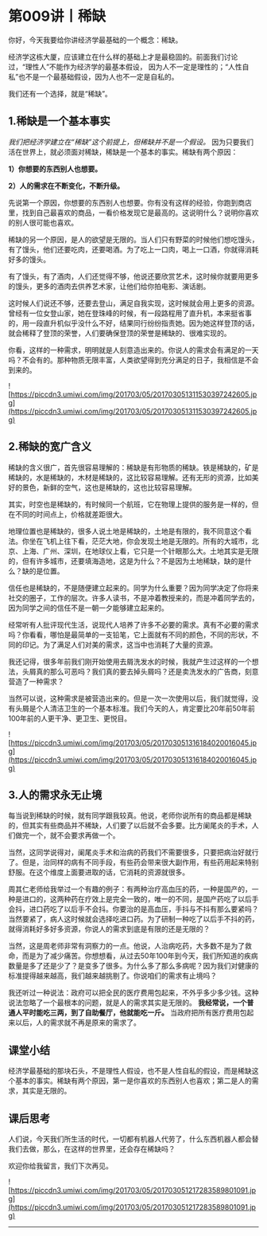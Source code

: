 # 第009讲丨稀缺

你好，今天我要给你讲经济学最基础的一个概念：稀缺。

经济学这栋大厦，应该建立在什么样的基础上才是最稳固的。前面我们讨论过，“理性人”不能作为经济学的最基本假设， 因为人不一定是理性的；“人性自私”也不是一个最基础假设，因为人也不一定是自私的。

我们还有一个选择，就是“稀缺”。

## 1.稀缺是一个基本事实

 *我们把经济学建立在“稀缺”这个前提上，但稀缺并不是一个假设。* 因为只要我们活在世界上，就必须面对稀缺，稀缺是一个基本的事实。稀缺有两个原因：

 **1）你想要的东西别人也想要。**

 **2）人的需求在不断变化，不断升级。**

先说第一个原因，你想要的东西别人也想要。你有没有这样的经验，你跑到商店里，找到自己最喜欢的商品，一看价格发现它是最高的。这说明什么？说明你喜欢的别人很可能也喜欢。

稀缺的另一个原因，是人的欲望是无限的。当人们只有野菜的时候他们想吃馒头，有了馒头，他们还要吃肉，还要喝酒。为了吃上一口肉，喝上一口酒，你就得消耗好多的馒头。

有了馒头，有了酒肉，人们还觉得不够，他说还要欣赏艺术，这时候你就要用更多的馒头，更多的酒肉去供养艺术家，让他们给你拍电影、演话剧。

这时候人们说还不够，还要去登山，满足自我实现，这时候就会用上更多的资源。曾经有一位女登山家，她在登珠峰的时候，有一段路程用了直升机，本来挺省事的，用一段直升机似乎没什么不好，结果同行纷纷指责她。因为她这样登顶的话，就会稀释了登顶的荣誉，人们要确保登顶的荣誉是稀缺的、很难实现的。

你看，这样的一种需求，明明就是人刻意造出来的。你说人的需求会有满足的一天吗？不会有的。那种物质无限丰富，人类欲望得到充分满足的日子，我相信是不会到来的。

![https://piccdn3.umiwi.com/img/201703/05/201703051311530397242605.jpg](https://piccdn3.umiwi.com/img/201703/05/201703051311530397242605.jpg)

## 2.稀缺的宽广含义

稀缺的含义很广，首先很容易理解的：稀缺是有形物质的稀缺。铁是稀缺的，矿是稀缺的，水是稀缺的，木材是稀缺的，这比较容易理解。还有无形的资源，比如美好的景色，新鲜的空气，这也是稀缺的，这也比较容易理解。

其实，时空也是稀缺的，有时候同一个航班，它在物理上提供的服务是一样的，但在不同的时间点上，价格就差距很大。

地理位置也是稀缺的，很多人说土地是稀缺的，土地是有限的，我不同意这个看法。你坐在飞机上往下看，茫茫大地，你会发现土地是无限的。所有的大城市，北京、上海、广州、深圳，在地球仪上看，它只是一个针眼那么大。土地其实是无限的，但有许多城市，还要填海造地，这是为什么？不是因为土地稀缺，缺的是什么？缺的是位置。

信任也是稀缺的，不是随便建立起来的。同学为什么重要？因为同学决定了你将来社交的圈子，工作的层次。许多人读书，不是冲着教授来的，而是冲着同学去的，因为同学之间的信任不是一朝一夕能够建立起来的。

经常听有人批评现代生活，说现代人培养了许多不必要的需求。真有不必要的需求吗？你看看，哪怕是最简单的一支铅笔，它上面就有不同的颜色，不同的形状，不同的印记。为了满足人们对美的需求，这当中也消耗了大量的资源。

我还记得，很多年前我们刚开始使用去屑洗发水的时候，我就产生过这样的一个想法，头屑真的那么可恶吗？我们真的要去掉头屑吗？还是卖洗发水的广告商，刻意营造了一种需求？

当然可以说，这种需求是被营造出来的。但是一次一次使用以后，我们就觉得，没有头屑是个人清洁卫生的一个基本标准。我们今天的人，肯定要比20年前50年前100年前的人更干净、更卫生、更悦目。

![https://piccdn3.umiwi.com/img/201703/05/201703051316184020016045.jpg](https://piccdn3.umiwi.com/img/201703/05/201703051316184020016045.jpg)

## 3.人的需求永无止境

每当说到稀缺的时候，就有同学跟我较真。他说，老师你说所有的商品都是稀缺的，但其实有些商品并不稀缺，人们要了以后就不会多要。比方阑尾炎的手术，人们做完一个，就不会要求再做一个。

当然，这同学说得对，阑尾炎手术和治病的药我们不需要很多，只要把病治好就行了。但是，治同样的病有不同手段，有些药会带来很大副作用，有些药用起来特别舒服。在这个维度上面要进取的话，它消耗的资源就很多。

周其仁老师给我举过一个有趣的例子：有两种治疗高血压的药，一种是国产的，一种是进口的，这两种药在疗效上是完全一致的，唯一的不同，是国产药吃了以后手会抖，进口药吃了以后手不会抖。你要治的是高血压，手抖与不抖有那么要紧吗？当然要紧了，病人这时候就会选择吃进口药。为了研制一种吃了以后手不抖的药，就得消耗好多好多资源，你说人的需求到底是有限的还是无限的？

当然，这是周老师非常有洞察力的一点。他说，人治病吃药，大多数不是为了救命，而是为了减少痛苦。你想想看，从过去50年100年到今天，我们所知道的疾病数量是多了还是少了？是变多了很多。为什么多了那么多病呢？因为我们对健康的标准提得越来越高，我们越来越挑剔了。你说咱们的需求有止境吗？

我还听过一种说法：政府可以把全民的医疗费用包起来，不外乎多少多少钱。这种说法忽略了一个最根本的问题，就是人的需求其实是无限的。 **我经常说，一个普通人平时能吃三两，到了自助餐厅，他就能吃一斤。** 当政府把所有医疗费用包起来以后，人的需求就不再是原来的需求了。

## 课堂小结

经济学最基础的那块石头，不是理性人假设，也不是人性自私的假设，而是稀缺这个基本的事实。稀缺有两个原因，第一是你喜欢的东西别人也喜欢；第二是人的需求，其实是无限的。

## 课后思考

人们说，今天我们所生活的时代，一切都有机器人代劳了，什么东西机器人都会替我们去做，那么，在这样的世界里，还会存在稀缺吗？

欢迎你给我留言，我们下次再见。

![https://piccdn3.umiwi.com/img/201703/05/201703051217283589801091.jpg](https://piccdn3.umiwi.com/img/201703/05/201703051217283589801091.jpg)

---
